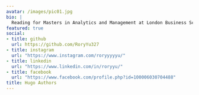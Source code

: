 ```yaml
---
avatar: /images/pic01.jpg
bio: |
  Reading for Masters in Analytics and Management at London Business School.
featured: true
social:
- title: github
  url: https://github.com/RoryYu327
- title: instagram
  url: "https://www.instagram.com/roryyyyyu/"
- title: linkedin
  url: "https://www.linkedin.com/in/roryyu/"
- title: facebook
  url: "https://www.facebook.com/profile.php?id=100006030704488"
title: Hugo Authors
---
```

